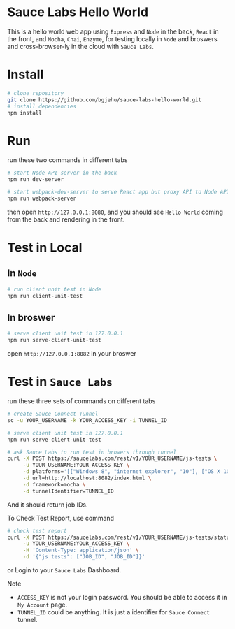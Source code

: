 # Sauce Labs Hello World

This is a hello world web app using `Express` and `Node` in the back, `React` in the front, and `Mocha`, `Chai`, `Enzyme`, for testing locally in `Node` and broswers and cross-browser-ly in the cloud with `Sauce Labs`.

# Install

```sh
# clone repository
git clone https://github.com/bgjehu/sauce-labs-hello-world.git
# install dependencies
npm install
```

# Run

run these two commands in different tabs

```sh
# start Node API server in the back
npm run dev-server
```

```sh
# start webpack-dev-server to serve React app but proxy API to Node API server
npm run webpack-server
```

then open `http://127.0.0.1:8080`, and you should see `Hello World` coming from the back and rendering in the front.

# Test in Local

## In `Node`

```sh
# run client unit test in Node
npm run client-unit-test
```

## In broswer

```sh
# serve client unit test in 127.0.0.1
npm run serve-client-unit-test
```

open `http://127.0.0.1:8082` in your broswer

# Test in `Sauce Labs`

run these three sets of commands on different tabs

```sh
# create Sauce Connect Tunnel
sc -u YOUR_USERNAME -k YOUR_ACCESS_KEY -i TUNNEL_ID
```

```sh
# serve client unit test in 127.0.0.1
npm run serve-client-unit-test
```

```sh
# ask Sauce Labs to run test in browers through tunnel
curl -X POST https://saucelabs.com/rest/v1/YOUR_USERNAME/js-tests \
     -u YOUR_USERNAME:YOUR_ACCESS_KEY \
     -d platforms='[["Windows 8", "internet explorer", "10"], ["OS X 10.8", "safari", "6"]]' \
     -d url=http://localhost:8082/index.html \
     -d framework=mocha \
     -d tunnelIdentifier=TUNNEL_ID
```

And it should return job IDs.

To Check Test Report, use command

```sh
# check test report
curl -X POST https://saucelabs.com/rest/v1/YOUR_USERNAME/js-tests/status \
     -u YOUR_USERNAME:YOUR_ACCESS_KEY \
     -H 'Content-Type: application/json' \
     -d '{"js tests": ["JOB_ID", "JOB_ID"]}'
```

or Login to your `Sauce Labs` Dashboard.

Note
* `ACCESS_KEY` is not your login password. You should be able to access it in `My Account` page.
* `TUNNEL_ID` could be anything. It is just a identifier for `Sauce Connect` tunnel. 


